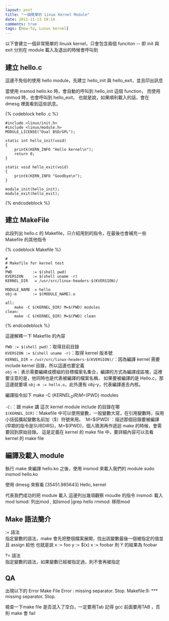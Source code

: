 ```yaml
---
layout: post
title: "一個簡單的 Linux Kernel Module"
date: 2012-11-13 19:14
comments: true
tags: [How-To, Lunux kernel]
---
```


以下會建立一個非常簡單的 linuxk kernel，只會包含兩個 funciton -- 即 init 與 exit
分別在 module 載入及退出的時候會呼叫到

建立 hello.c
--------------------
這邊不免俗的使用 hello module，先建立 hello_init 與 hello_exit，並且印出訊息  

當使用 insmod hello.ko 時，會自動的呼叫到 hello_init 這個 function，
而使用 rmmod 時，也會呼叫到 hello_exit，
也就是說，如果順利載入的話，會在 dmesg 裡面看到這些訊息。

<!--more-->

{% codeblock hello .c %}

	#include <linux/init.h>
	#include <linux/module.h>
	MODULE_LICENSE("Dual BSD/GPL");

	static int hello_init(void)
	{
		printk(KERN_INFO "Hello kernel\n");
		return 0;
	}

	static void hello_exit(void)
	{
		printk(KERN_INFO "Goodbye\n");
	}

	module_init(hello_init);
	module_exit(hello_exit);

{% endcodeblock %}


建立 MakeFile
------------------
此段列出 hello.c 的 Makefile，只介紹用到的指令，在最後也會補充一些 Makefile 的其他指令

{% codeblock Makefile %}

	#
	# Makefile for kernel test
	#
	PWD         := $(shell pwd) 
	KVERSION    := $(shell uname -r)
	KERNEL_DIR   = /usr/src/linux-headers-$(KVERSION)/

	MODULE_NAME  = hello
	obj-m       := $(MODULE_NAME).o   

	all:
		make -C $(KERNEL_DIR) M=$(PWD) modules
	clean:
		make -C $(KERNEL_DIR) M=$(PWD) clean

{% endcodeblock %}

這邊解釋一下 Makefile 的內容  

`PWD := $(shell pwd)`：取得目前目錄  
`KVERSION := $(shell uname -r)`：取得 kernel 版本號  
`KERNEL_DIR = /usr/src/linux-headers-$(KVERSION)/`：因為編譯 kernel 需要 include kernel 目錄，所以這邊也要定義  
`obj-m`：表示需要編繹成模組的目標檔案名集合，編譯的方式為編譯成區塊，這裡要注意的是，他同時也是代表被編譯的檔案名稱，
如果要被編譯的是 Hello.c，那這邊就要填 `obj-m := hello.o`，此外還有 obj-y，代表編譯進去內核。

編譯指令如下
	make -C $(KERNEL_DIR) M=$(PWD) modules

`-C:`：跟 make 講 這次 kernel module include 的目錄在哪  
`$(KERNEL_DIR)`：Makefile 中可以使用變數，一般變數大寫，在引用變數時，採用小括弧擴起變數名前加（$）符號來用。  
`M=$(PWD)`：描述那個目錄要被編譯 (早期的指令是SUBDIRS)，M=$(PWD)，個人猜測再作遞迴 make 的時候，會需要回到原始目錄。
這是定義在 kernel 的 make file 中，要詳細內容可以去看 kernel 的 make file  

編譯及載入 module
------------------
執行 make 來編譯 hello.ko 之後，使用 insmod 來載入我們的 module
	sudo insmod hello.ko

使用 dmesg 來察看
	[35451.985643] Hello, kernel

代表我們成功的把 module 載入
這邊列出幾項觀察 moudle 的指令
	insmod: 載入mod
	lsmod: 列出mod , 如lsmod |grep hello
	rmmod: 移除mod

Make 語法簡介
------------------
:= 語法  
指定變數的語法，make 會先把整個檔案展開，找出該變數最後一個被指定的值並且 assign 給他
也就是說
	x := foo
	y := $(x)
	x := foobar
則 Y 的結果為 foobar

?= 語法  
指定變數的語法，如果變數已經被指定過，則不會再被指定

	
QA
-------------
出現以下的 Error
	Make File Error : missing separator. Stop.
	Makefile:9: *** missing separator. Stop.
	
檢查一下make file 是否混入了空白，一定要用Tab
記得 gcc 前面要用TAB ，否則 make 會 fail 
	
	